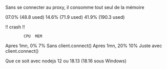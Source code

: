 Sans se connecter au proxy, il consomme tout seul de la mémoire

07.0% (48.8 used)
14.6% (71.9 used)
41.9% (190.3 used)

!! crash !!

            CPU  MEM
Apres 1mn,   0%   7%  Sans client.connect()
Apres 1mn,  20%  10%  Juste avec client.connect()


Que ce soit avec nodejs 12 ou 18.13 (18.16 sous Windows)
